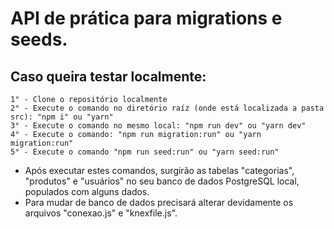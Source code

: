 # API de prática para migrations e seeds.


 ## Caso queira testar localmente:
    1° - Clone o repositório localmente
    2° - Execute o comando no diretório raíz (onde está localizada a pasta src): "npm i" ou "yarn"
    3° - Execute o comando no mesmo local: "npm run dev" ou "yarn dev"
    4° - Execute o comando: "npm run migration:run" ou "yarn migration:run"
    5° - Execute o comando "npm run seed:run" ou "yarn seed:run"
    
  - Após executar estes comandos, surgirão as tabelas "categorias", "produtos" e "usuários" no seu banco de dados PostgreSQL local, populados com alguns dados.
  - Para mudar de banco de dados precisará alterar devidamente os arquivos "conexao.js" e "knexfile.js".
